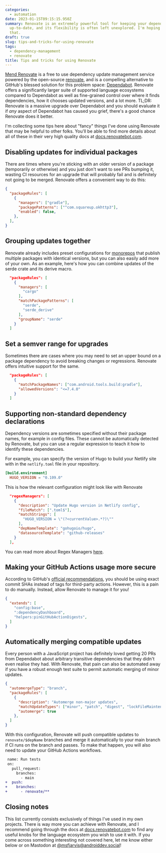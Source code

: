 ```yaml
---
categories:
  - automation
date: 2023-01-15T09:15:15.950Z
summary: Renovate is an extremely powerful tool for keeping your dependencies
  up-to-date, and its flexibility is often left unexplored. I'm hoping to change
  that.
draft: true
slug: tips-and-tricks-for-using-renovate
tags:
  - dependency-management
  - renovate
title: Tips and tricks for using Renovate
---
```

[Mend Renovate](https://www.mend.io/free-developer-tools/renovate/) is a free to use dependency update management service powered by the open-source [renovate](https://github.com/renovatebot/renovate), and is a compelling alternative to GitHub's blessed solution for this problem space: [Dependabot](https://docs.github.com/en/code-security/dependabot). Renovate offers a significantly larger suite of supported language ecosystems compared to Dependabot as well as fine-grained control over where it finds dependencies, how it chooses updated versions, and a lot more. TL;DR: Renovate is a massive upgrade over Dependabot and you should evaluate it if *any* aspect of Dependabot has caused you grief, there's a good chance Renovate does it better.

I'm collecting some tips here about "fancy" things I've done using Renovate that may be helpful to other folks. You'll be able to find more details about all of these in their very high quality docs at [docs.renovatebot.com](https://docs.renovatebot.com/).

## Disabling updates for individual packages

There are times where you're sticking with an older version of a package (temporarily or otherwise) and you just don't want to see PRs bumping it, wasting CI resources for an upgrade that will probably fail and is definitely not going to be merged. Renovate offers a convenient way to do this:

```json
{
  "packageRules": [
    {
      "managers": ["gradle"],
      "packagePatterns": ["^com.squareup.okhttp3"],
      "enabled": false,
    },
  ],
}
```

## Grouping updates together

Renovate already includes preset configurations for [monorepos](https://github.com/renovatebot/renovate/blob/b4d1ad8e5210017a3550c9da4342b0953a70330a/lib/config/presets/internal/monorepo.ts) that publish multiple packages with identical versions, but you can also easily add more of your own. As an example, here's how you can combine updates of the serde crate and its derive macro.

```json
  "packageRules": [
    {
      "managers": [
        "cargo"
      ],
      "matchPackagePatterns": [
        "serde",
        "serde_derive"
      ],
      "groupName": "serde"
    }
  ]
```

## Set a semver range for upgrades

Sometimes there are cases where you may need to set an upper bound on a package dependency to avoid breaking changes or regressions. Renovate offers intuitive support for the same.

```json
  "packageRules": [
    {
      "matchPackageNames": ["com.android.tools.build:gradle"],
      "allowedVersions": "<=7.4.0"
    }
  ]
```

## Supporting non-standard dependency declarations

Dependency versions are sometimes specified without their package names, for example in config files. These cannot be automatically detected by Renovate, but you can use a regular expression to teach it how to identify these dependencies.

For example, you can specify the version of Hugo to build your Netlify site with in the `netlify.toml` file in your repository.

```toml
[build.environment]
  HUGO_VERSION = "0.109.0"
```

This is how the relevant configuration might look like with Renovate

```json
  "regexManagers": [
    {
      "description": "Update Hugo version in Netlify config",
      "fileMatch": [".toml$"],
      "matchStrings": [
        "HUGO_VERSION = \"(?<currentValue>.*?)\""
      ],
      "depNameTemplate": "gohugoio/hugo",
      "datasourceTemplate": "github-releases"
    }
  ],
```

You can read more about Regex Managers [here](https://docs.renovatebot.com/modules/manager/regex/).

## Making your GitHub Actions usage more secure

According to GitHub's [official recommendations](https://docs.github.com/en/actions/security-guides/security-hardening-for-github-actions#using-third-party-actions), you should be using exact commit SHAs instead of tags for third-party actions. However, this is a pain to do manually. Instead, allow Renovate to manage it for you!

```json
{
  "extends": [
    "config:base",
    ":dependencyDashboard",
    "helpers:pinGitHubActionDigests",
 ﻿ ]
}﻿
```

## Automatically merging compatible updates

Every person with a JavaScript project has definitely loved getting 20 PRs from Dependabot about arbitrary transitive dependencies that they didn't even realise they had. With Renovate, that pain can also be automated away if you have a robust enough test suite to permit automatic merging of minor updates.

```json
{
  "automergeType": "branch",
  "packageRules": [
    {
      "description": "Automerge non-major updates",
      "matchUpdateTypes": ["minor", "patch", "digest", "lockFileMaintenance"],
      "automerge": true
    },
  ]
}
```

With this configuration, Renovate will push compatible updates to `renovate/$depName` branches and merge it automatically to your main branch if CI runs on the branch and passes. To make that happen, you will also need to update your GitHub Actions workflows.

```diff
 name: Run tests
 on:
   pull_request:
     branches:
       - main
+  push:
+    branches:
+      - renovate/**
```

## Closing notes

This list currently consists exclusively of things I've used in my own projects. There is way more you can achieve with Renovate, and I recommend going through the docs at [docs.renovatebot.com](https://docs.renovatebot.com/) to find any useful knobs for the language ecosystem you wish to use it with. If you come across something interesting not covered here, let me know either below or on Mastodon at [@msfjarvis@androiddev.social](https://androiddev.social/@msfjarvis)!
